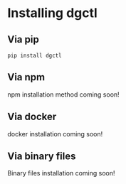 # Installing dgctl

## Via pip

```
pip install dgctl
```

## Via npm

npm installation method coming soon!

## Via docker

docker installation coming soon!

## Via binary files

Binary files installation coming soon!
